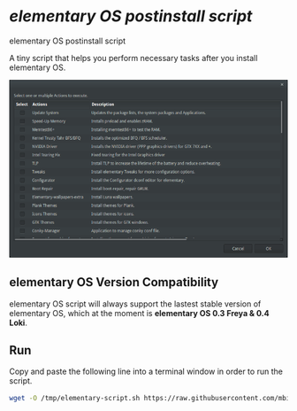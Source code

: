 # _elementary OS postinstall script_
elementary OS postinstall script

A tiny script that helps you perform necessary tasks after you install elementary OS.

![Screenshot](https://github.com/mbilobrk/eOS_postinstall_script/blob/master/eOS-script.png)

## elementary OS Version Compatibility

elementary OS script will always support the lastest stable version of elementary OS, which at the moment is **elementary OS 0.3 Freya & 0.4 Loki**.

## Run

Copy and paste the following line into a terminal window in order to run the script.

```bash
wget -O /tmp/elementary-script.sh https://raw.githubusercontent.com/mbilobrk/elementary-script/master/eOS_postinstall_script.sh && chmod +x /tmp/eOS_postinstall_script.sh && /tmp/eOS_postinstall_script.sh
```
